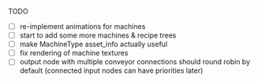 TODO
- [ ] re-implement animations for machines
- [ ] start to add some more machines & recipe trees
- [ ] make MachineType asset_info actually useful
- [ ] fix rendering of machine textures
- [ ] output node with multiple conveyor connections should round robin by default (connected input nodes can have priorities later)